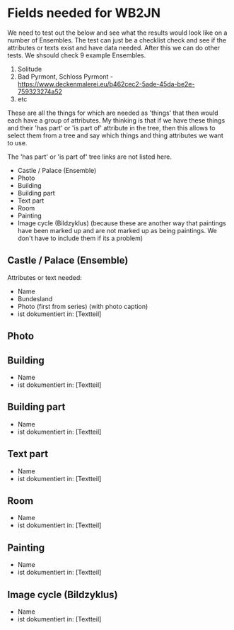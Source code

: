 # Fields needed for WB2JN

We need to test out the below and see what the results would look like on a number of Ensembles. The test can just be a checklist check and see if the attributes or texts exist and have data needed. After this we can do other tests. We shsould check 9 example Ensembles.

  1. Solitude
  2. Bad Pyrmont, Schloss Pyrmont - https://www.deckenmalerei.eu/b462cec2-5ade-45da-be2e-759323274a52 
  3. etc 

These are all the things for which are needed as 'things' that then would each have a group of attributes. My thinking is that if we have these things and their 'has part' or 'is part of' attribute in the tree, then this allows to select them from a tree and say which things and thing attributes we want to use.

The 'has part' or 'is part of' tree links are not listed here.

  - Castle / Palace (Ensemble)
  - Photo
  - Building
  - Building part
  - Text part
  - Room
  - Painting
  - Image cycle (Bildzyklus) (because these are another way that paintings have been marked up and are not marked up as being paintings. We don't have to include them if its a problem)

## Castle / Palace (Ensemble)

Attributes or text needed:

  - Name
  - Bundesland
  - Photo (first from series) (with photo caption)
  - ist dokumentiert in: [Textteil]

## Photo


## Building

  - Name
  - ist dokumentiert in: [Textteil]

## Building part

  - Name
  - ist dokumentiert in: [Textteil]

## Text part

  - Name
  - ist dokumentiert in: [Textteil]

## Room

  - Name
  - ist dokumentiert in: [Textteil]

## Painting

  - Name
  - ist dokumentiert in: [Textteil]

## Image cycle (Bildzyklus)

  - Name
  - ist dokumentiert in: [Textteil]


